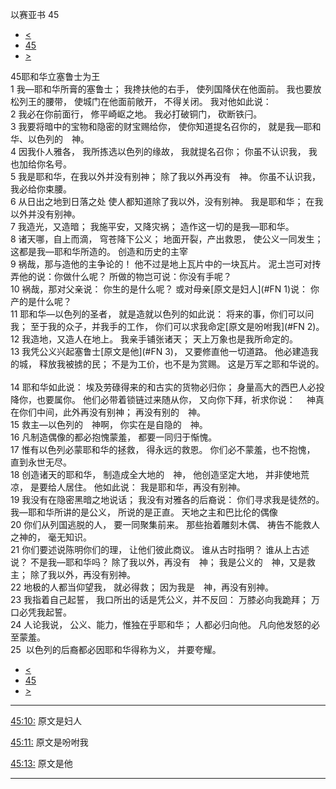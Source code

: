 ﻿





 以赛亚书 45




* [<](bible/ISA44.md)
* [45](bible/ISA.md)
* [>](bible/ISA46.md)



 
45耶和华立塞鲁士为王  
1 我—耶和华所膏的塞鲁士； 我搀扶他的右手， 使列国降伏在他面前。 我也要放松列王的腰带， 使城门在他面前敞开， 不得关闭。 我对他如此说：  
2 我必在你前面行， 修平崎岖之地。 我必打破铜门， 砍断铁闩。  
3 我要将暗中的宝物和隐密的财宝赐给你， 使你知道提名召你的， 就是我—耶和华、以色列的　神。  
4 因我仆人雅各， 我所拣选以色列的缘故， 我就提名召你； 你虽不认识我， 我也加给你名号。  
5 我是耶和华，在我以外并没有别神； 除了我以外再没有　神。 你虽不认识我， 我必给你束腰。  
6 从日出之地到日落之处 使人都知道除了我以外，没有别神。 我是耶和华； 在我以外并没有别神。  
7 我造光，又造暗； 我施平安，又降灾祸； 造作这一切的是我—耶和华。     
8 诸天哪，自上而滴， 穹苍降下公义； 地面开裂，产出救恩， 使公义一同发生； 这都是我—耶和华所造的。 创造和历史的主宰  
9 祸哉，那与造他的主争论的！ 他不过是地上瓦片中的一块瓦片。 泥土岂可对抟弄他的说：你做什么呢？ 所做的物岂可说：你没有手呢？  
10 祸哉，那对父亲说： 你生的是什么呢？ 或对母亲[原文是妇人](#FN
1)说： 你产的是什么呢？  
11 耶和华—以色列的圣者， 就是造就以色列的如此说： 将来的事，你们可以问我； 至于我的众子，并我手的工作， 你们可以求我命定[原文是吩咐我](#FN
2)。  
12 我造地，又造人在地上。 我亲手铺张诸天； 天上万象也是我所命定的。  
13 我凭公义兴起塞鲁士[原文是他](#FN
3)， 又要修直他一切道路。 他必建造我的城， 释放我被掳的民； 不是为工价，也不是为赏赐。 这是万军之耶和华说的。     
14 耶和华如此说： 埃及劳碌得来的和古实的货物必归你； 身量高大的西巴人必投降你，也要属你。 他们必带着锁链过来随从你， 又向你下拜，祈求你说： 　神真在你们中间，此外再没有别神； 再没有别的　神。  
15 救主—以色列的　神啊， 你实在是自隐的　神。  
16 凡制造偶像的都必抱愧蒙羞， 都要一同归于惭愧。  
17 惟有以色列必蒙耶和华的拯救， 得永远的救恩。 你们必不蒙羞，也不抱愧， 直到永世无尽。     
18 创造诸天的耶和华， 制造成全大地的　神， 他创造坚定大地， 并非使地荒凉， 是要给人居住。 他如此说： 我是耶和华，再没有别神。  
19 我没有在隐密黑暗之地说话； 我没有对雅各的后裔说： 你们寻求我是徒然的。 我—耶和华所讲的是公义， 所说的是正直。 天地之主和巴比伦的偶像  
20 你们从列国逃脱的人， 要一同聚集前来。 那些抬着雕刻木偶、 祷告不能救人之神的， 毫无知识。  
21 你们要述说陈明你们的理， 让他们彼此商议。 谁从古时指明？ 谁从上古述说？ 不是我—耶和华吗？ 除了我以外，再没有　神； 我是公义的　神，又是救主； 除了我以外，再没有别神。  
22 地极的人都当仰望我， 就必得救； 因为我是　神，再没有别神。  
23 我指着自己起誓， 我口所出的话是凭公义，并不反回： 万膝必向我跪拜； 万口必凭我起誓。     
24 人论我说， 公义、能力，惟独在乎耶和华； 人都必归向他。 凡向他发怒的必至蒙羞。  
25  以色列的后裔都必因耶和华得称为义， 并要夸耀。 
* [<](bible/ISA44.md)
* [45](bible/ISA.md)
* [>](bible/ISA46.md)





---


[45:10:](#V10)
原文是妇人


[45:11:](#V11)
原文是吩咐我


[45:13:](#V13)
原文是他




---









